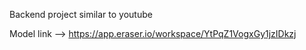 Backend project similar to youtube

Model link  -->  https://app.eraser.io/workspace/YtPqZ1VogxGy1jzIDkzj